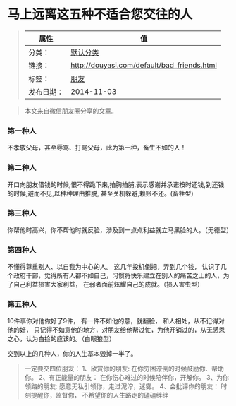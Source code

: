 # 马上远离这五种不适合您交往的人 

>|  属性  |  值  |
>| ----- | ----- |
>| 分类： | [默认分类](http://douyasi.com/category/default/) |
>| 链接： | http://douyasi.com/default/bad_friends.html |
>| 标签： | [朋友](http://douyasi.com/tag/friends)  |
>| 发布日期： | 2014-11-03 |

>    本文来自微信朋友圈分享的文章。

### 第一种人
不孝敬父母，甚至辱骂、打骂父母，此为第一种，畜生不如的人！

### 第二种人
开口向朋友借钱的时候,恨不得跪下来,拍胸拍脯,表示感谢并承诺按时还钱,到还钱的时候,避而不见,以种种理由推脱, 甚至关机躲避,赖账不还。(畜牲型)

### 第三种人
你帮他时高兴，你不帮他时就反脸，涉及到一点点利益就立马黑脸的人。（无德型）

### 第四种人
不懂得尊重别人、以自我为中心的人。 这几年投机倒把，弄到几个钱， 认识了几个政府干部，觉得所有人都不如自己，习惯将快乐建立在别人的痛苦之上的人，为了自己利益损害大家利益， 在弱者面前炫耀自己的成就。（损人害虫型）

### 第五种人
10件事你对他做好了9件， 有一件不如他的意，就翻脸， 和人相处，从不记得对他的好， 只记得不如意他的地方，对朋友给他帮过忙，为他开销过的，从无感恩之心，认为白捡的应该的。（白眼狼型）





交到以上的几种人，你的人生基本毁掉一半了。


>    一定要交四位朋友：
>    1、欣赏你的朋友: 在你穷困潦倒的时候鼓励你、帮助你。
>    2、有正能量的朋友： 在你伤心难过的时候陪伴你，开解你。
>    3、为你领路的朋友: 愿意无私引领你，走过泥泞，迷雾。
>    4、会批评你的朋友： 时刻提醒你，监督你， 不希望你的人生路走的磕磕绊绊



